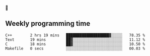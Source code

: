 🐸

## Weekly programming time
<!--START_SECTION:waka-->

```text
C++        2 hrs 19 mins   ███████████████████▓░░░░░   78.35 %
Text       19 mins         ██▓░░░░░░░░░░░░░░░░░░░░░░   11.12 %
C          18 mins         ██▓░░░░░░░░░░░░░░░░░░░░░░   10.50 %
Makefile   0 secs          ░░░░░░░░░░░░░░░░░░░░░░░░░   00.03 %
```

<!--END_SECTION:waka-->
